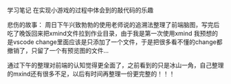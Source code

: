 学习笔记
在实现小游戏的过程中体会到的敲代码的乐趣

悲伤的故事：
  周日下午兴致勃勃的使用老师说的追溯法整理了前端脑图，写完后吃了晚饭回来把xmind文件拉到作业目录，由于我是第一次使用xmind 我预想的是vscode change里面应该是只添加了一个文件，于是把很多看不懂的change都撤销了，只留了一个有预览图的文件... 

  通过下午的整理对前端的认知觉得更全面了，之前看到的只是冰山一角，自己整理的mxind还有很多不足，以后有时间再整理一份更完整的！！！
